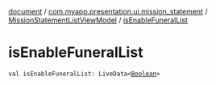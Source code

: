 [document](../../index.md) / [com.myapp.presentation.ui.mission_statement](../index.md) / [MissionStatementListViewModel](index.md) / [isEnableFuneralList](./is-enable-funeral-list.md)

# isEnableFuneralList

`val isEnableFuneralList: LiveData<`[`Boolean`](https://kotlinlang.org/api/latest/jvm/stdlib/kotlin/-boolean/index.html)`>`